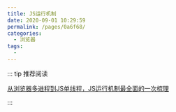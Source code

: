 ```yaml
---
title: JS运行机制
date: 2020-09-01 10:29:59
permalink: /pages/0a6f68/
categories: 
  - 浏览器
tags: 
  - 
---
```


::: tip 推荐阅读

 [从浏览器多进程到JS单线程，JS运行机制最全面的一次梳理](https://www.cnblogs.com/dailc/p/8325991.html)

:::